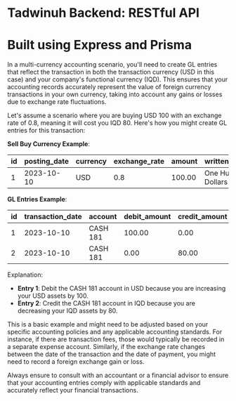 # Tadwinuh Backend: RESTful API

# Built using Express and Prisma


In a multi-currency accounting scenario, you'll need to create GL entries that reflect the transaction in both the transaction currency (USD in this case) and your company's functional currency (IQD). This ensures that your accounting records accurately represent the value of foreign currency transactions in your own currency, taking into account any gains or losses due to exchange rate fluctuations.

Let's assume a scenario where you are buying USD 100 with an exchange rate of 0.8, meaning it will cost you IQD 80. Here's how you might create GL entries for this transaction:

**Sell Buy Currency Example**:

| id | posting_date | currency | exchange_rate | amount | written_amount      | amount_company_currency | written_amount_company_currency | remarks |
|----|--------------|----------|---------------|--------|---------------------|-------------------------|--------------------------------|---------|
| 1  | 2023-10-10   | USD      | 0.8           | 100.00 | One Hundred Dollars | 80.00                    | Eighty                         | Buy USD |

**GL Entries Example**:

| id | transaction_date | account   | debit_amount | credit_amount | account_currency |
|----|------------------|-----------|--------------|---------------|------------------|
| 1  | 2023-10-10       | CASH 181  | 100.00       | 0.00          | USD              |
| 2  | 2023-10-10       | CASH 181  | 0.00         | 80.00         | IQD              |

Explanation:

- **Entry 1**: Debit the CASH 181 account in USD because you are increasing your USD assets by 100.
- **Entry 2**: Credit the CASH 181 account in IQD because you are decreasing your IQD assets by 80.

This is a basic example and might need to be adjusted based on your specific accounting policies and any applicable accounting standards. For instance, if there are transaction fees, those would typically be recorded in a separate expense account. Similarly, if the exchange rate changes between the date of the transaction and the date of payment, you might need to record a foreign exchange gain or loss.

Always ensure to consult with an accountant or a financial advisor to ensure that your accounting entries comply with applicable standards and accurately reflect your financial transactions.